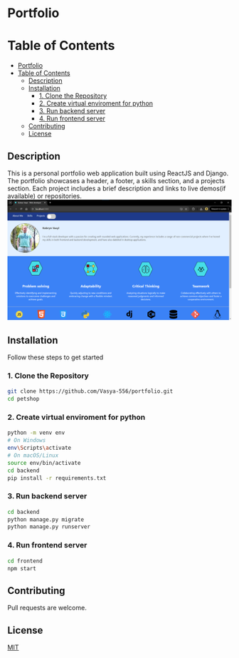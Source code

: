 # Portfolio

# Table of Contents

- [Portfolio](#portfolio)
- [Table of Contents](#table-of-contents)
  - [Description](#description)
  - [Installation](#installation)
    - [1. Clone the Repository](#1-clone-the-repository)
    - [2. Create virtual enviroment for python](#2-create-virtual-enviroment-for-python)
    - [3. Run backend server](#3-run-backend-server)
    - [4. Run frontend server](#4-run-frontend-server)
  - [Contributing](#contributing)
  - [License](#license)

## Description

This is a personal portfolio web application built using ReactJS and Django. The portfolio showcases a header, a footer, a skills section, and a projects section. Each project includes a brief description and links to live demos(if available) or repositories.
![](image.png)

## Installation

Follow these steps to get started
### 1. Clone the Repository
```bash
git clone https://github.com/Vasya-556/portfolio.git
cd petshop
```

### 2. Create virtual enviroment for python
```bash
python -m venv env
# On Windows
env\Scripts\activate
# On macOS/Linux
source env/bin/activate
cd backend
pip install -r requirements.txt
```

### 3. Run backend server
```bash
cd backend
python manage.py migrate
python manage.py runserver
```

### 4. Run frontend server
```bash
cd frontend
npm start
```

## Contributing

Pull requests are welcome.

## License

[MIT](LICENSE)